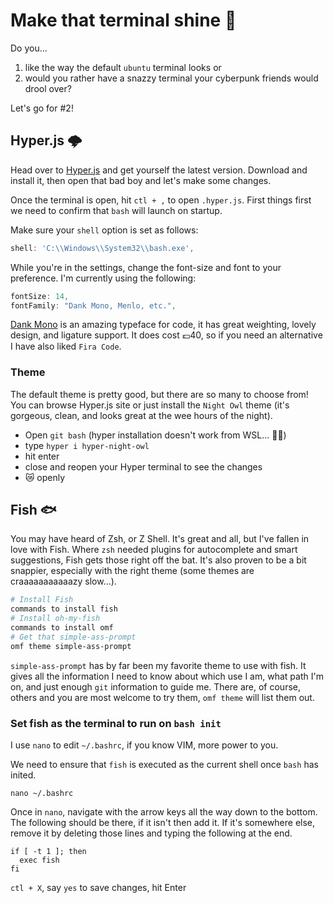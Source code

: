 # Make that terminal shine 🌟

Do you...

1.  like the way the default `ubuntu` terminal looks or
2.  would you rather have a snazzy terminal your cyberpunk friends would drool over?

Let's go for #2!

## Hyper.js 🌩

Head over to [Hyper.js](https://hyper.is) and get yourself the latest version. Download and install it, then open that bad boy and let's make some changes.

Once the terminal is open, hit `ctl + ,` to open `.hyper.js`. First things first we need to confirm that `bash` will launch on startup.

Make sure your `shell` option is set as follows:

```js
shell: 'C:\\Windows\\System32\\bash.exe',
```

While you're in the settings, change the font-size and font to your preference. I'm currently using the following:

```js
fontSize: 14,
fontFamily: "Dank Mono, Menlo, etc.",
```

[Dank Mono](https://dank.sh) is an amazing typeface for code, it has great weighting, lovely design, and ligature support. It does cost 💷40, so if you need an alternative I have also liked `Fira Code`.

### Theme

The default theme is pretty good, but there are so many to choose from! You can browse Hyper.js site or just install the `Night Owl` theme (it's gorgeous, clean, and looks great at the wee hours of the night).

- Open `git bash` (hyper installation doesn't work from WSL... 🤷‍♂)
- type `hyper i hyper-night-owl`
- hit enter
- close and reopen your Hyper terminal to see the changes
- 😿 openly

## Fish 🐟

You may have heard of Zsh, or Z Shell. It's great and all, but I've fallen in love with Fish. Where `zsh` needed plugins for autocomplete and smart suggestions, Fish gets those right off the bat. It's also proven to be a bit snappier, especially with the right theme (some themes are craaaaaaaaaaazy slow...).

```bash
# Install Fish
commands to install fish
# Install oh-my-fish
commands to install omf
# Get that simple-ass-prompt
omf theme simple-ass-prompt
```

`simple-ass-prompt` has by far been my favorite theme to use with fish. It gives all the information I need to know about which use I am, what path I'm on, and just enough `git` information to guide me. There are, of course, others and you are most welcome to try them, `omf theme` will list them out.

### Set fish as the terminal to run on `bash init`

I use `nano` to edit `~/.bashrc`, if you know VIM, more power to you.

We need to ensure that `fish` is executed as the current shell once `bash` has inited.

`nano ~/.bashrc`

Once in `nano`, navigate with the arrow keys all the way down to the bottom. The following should be there, if it isn't then add it. If it's somewhere else, remove it by deleting those lines and typing the following at the end.

```config
if [ -t 1 ]; then
  exec fish
fi
```

`ctl + X`, say `yes` to save changes, hit Enter
